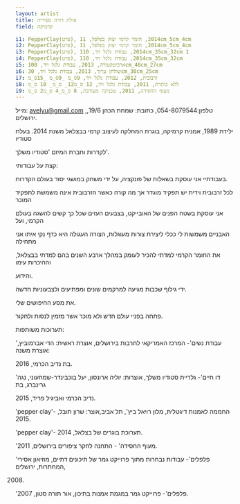 ```yaml
---
layout: artist
title: אילת דורה ספיריה
field: קרמיקה

i1: PepperClay(פרט), 2014, חומר קרמי יצוק בפלפל, 11cm_5cm_4cm
i2: PepperClay(פרט), 2014, חומר קרמי יצוק בפלפל, 11cm_5cm_4cm
i3: PepperClay(פרט), 2014, עבודת גלגל ויד, 110cm_35cm_32cm 1
i4: PepperClay(פרט), 2014, עבודת גלגל ויד, 110cm_35cm_32cm
i5: ארכיטקטורה, 2013, עבודת גלגל ויד, 100cm_40cm_27cm
i6: שולחן ערוך, 2013, עבודת גלגל ויד, 30cm_30cm_25cm
i7: זרבובית, 2012, עבודת גלגל ויד, 9ס_מ _9ס_מ _15ס_מ
i8: ללא כותרת, 2011, עבודת גלגל ויד, 12 ס_מ12_ ס_מ_ 10 ס_מ
i9: מעוף החסידה, 2011, טכניקה מעורבת, 8 ס_מ_4 ס_מ2 ס_מ
---
```


מייל: <ayelyu@gmail.com> ,טלפון:054-8079544, כתובת: שמחת הכהן 19/6, ירושלים.

ילידת 1989, אמנית קרמיקה, בוגרת המחלקה לעיצוב קרמי בבצלאל משנת 2014. בעלת סטודיו

לקדרות וחברת המיזם 'סטודיו משלך'.

קצת על עבודותי:

בעבודתיי אני עוסקת בשאלות של פונקציה, על ידי משחק במושגי יסוד בעולם הקדרות.

לכל זרבובית וידית יש תפקיד מוגדר אך מה קורה כאשר הזרבובית אינה משמשת לתפקיד המוכר

אני עוסקת בשטח הפנים של האובייקט, בצבעים העזים שכל כך קשים להשגה בעולם הקרמי, ועל

האבניים משמשות לי ככלי ליצירת צורות מעוגלות, הצורה העגולה היא כדף נקי איתו אני מתחילה

את החומר הקרמי למדתי להכיר לעומק במהלך ארבע השנים בהם למדתי בבצלאל, וההיכרות עימו

והידוע.

ידי גילוף שכבות מגיעה למרקמים שונים ומפתיעים ולצבעוניות חדשה.

את מסע החיפושים שלי.

פתחה בפניי עולם חדש ולא מוכר אשר מזמין לנסות ולחקור.

תערוכות משותפות:

'עבודת נשים'- המרכז האמריקאי לתרבות בירושלים, אוצרת ראשית: הדי אברמוביץ, אוצרת משנה:

בת נדיב הכרמי, 2016.

'דו חיים'- גלריית סטודיו משלך, אוצרות: יוליה ארונסון, יעל בוכבינדר-שמחעוני, נגה גרינברג, בת

נדיב הכרמי ואביגיל פריד, 2015.

'pepper clay'- החממה לאמנות דיגטלית, מלון רויאל ביץ', תל אביב,אוצר: שרון תובל, 2015.

'pepper clay'- תערוכת בוגרים של בצלאל, 2014.

'מעוף החסידה' - התחנה לחקר ציפורים בירושלים, 2011.

'פלפלים'- עבודות נבחרות מתוך פרוייקט גמר של תיכונים דתיים, מוזיאון אסירי המחתרות, ירושלים,

2008.

'פלפלים'- פרוייקט גמר במגמת אמנות בתיכון, אור תורה סטון, 2007.
